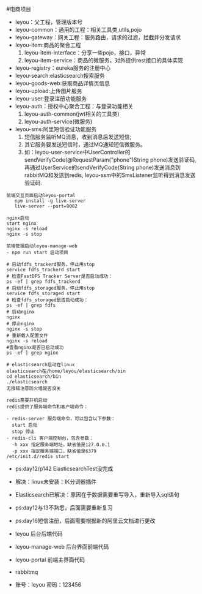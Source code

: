 #电商项目
- leyou：父工程，管理版本号
- leyou-common：通用的工程：相关工具类,utils,pojo
- leyou-gateway：网关工程：服务路由，请求的过滤，拦截并分发请求
- leyou-item:商品的聚合工程
    1. leyou-item-interface：分享一些pojo，接口，异常
    2. leyou-item-service：商品的微服务，对外提供rest接口的具体实现
- leyou-registry：eureka服务的注册中心
- leyou-search:elasticsearch搜索服务
- leyou-goods-web:获取商品详情页信息
- leyou-upload:上传图片服务
- leyou-user:登录注册功能服务
- leyou-auth：授权中心聚合工程：与登录功能相关
    1. leyou-auth-common(jwt相关的工具类) 
    2. leyou-auth-service(微服务)
- leyou-sms:阿里短信验证功能服务
    1. 短信服务监听MQ消息，收到消息后发送短信;
    2. 其它服务要发送短信时，通过MQ通知短信微服务。
    3. 如：leyou-user-service中UserController的sendVerifyCode(@RequestParam("phone")String phone)发送验证码,
    再通过UserService的sendVerifyCode(String phone)发送消息到rabbitMQ和发送到redis,
    leyou-ssm中的SmsListener监听得到消息发送验证码.
```
前端交互页面启动leyou-portal
   npm install -g live-server
   live-server --port=9002
```
``` 
nginx启动
start nginx
nginx -s reload
nginx -s stop
```
```
前端管理启动leyou-manage-web
- npm run start 启动项目
```
``` 
# 启动fdfs_trackerd服务，停止用stop
service fdfs_trackerd start 
# 检查FastDFS Tracker Server是否启动成功：
ps -ef | grep fdfs_trackerd
# 启动fdfs_storaged服务，停止用stop
service fdfs_storaged start 
# 检查fdfs_storaged是否启动成功：
ps -ef | grep fdfs
# 启动nginx
nginx 
# 停止nginx
nginx -s stop 
# 重新载入配置文件
nginx -s reload
#查看nginx是否已启动成功
ps -ef | grep nginx

# elasticsearch启动在linux
elasticsearch在/home/leyou/elasticsearch/bin
cd elasticsearch/bin
./elasticsearch
无报错注意防火墙是否没关

```
```
redis需要开机启动
redis提供了服务端命令和客户端命令：

- redis-server 服务端命令，可以包含以下参数：
  start 启动
  stop 停止
- redis-cli 客户端控制台，包含参数：
  -h xxx 指定服务端地址，缺省值是127.0.0.1
  -p xxx 指定服务端端口，缺省值是6379
/etc/init.d/redis start
```
- ps:day12/p142 ElasticsearchTest没完成
- 解决：linux未安装：IK分词器插件
- Elasticsearch已解决：原因在于数据需要重写导入，重新导入sql语句
- ps:day12与13不熟悉，后面需要重新复习
- ps:day16短信注册，后面需要根据新的阿里云文档进行更改



- leyou 后台后端代码
- leyou-manage-web 后台界面前端代码
- leyou-portal 前端主界面代码  

- rabbitmq 
- 账号：leyou 密码：123456